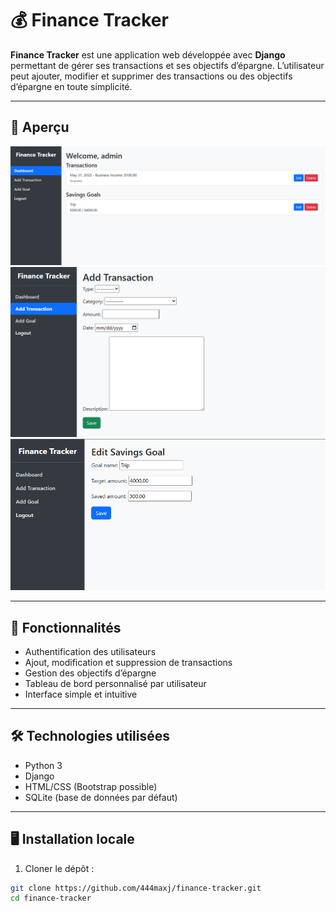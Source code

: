 # 💰 Finance Tracker

**Finance Tracker** est une application web développée avec **Django** permettant de gérer ses transactions et ses objectifs d’épargne. L’utilisateur peut ajouter, modifier et supprimer des transactions ou des objectifs d’épargne en toute simplicité.

---

## 📸 Aperçu

<img src="screenshots/dashboard.PNG" alt="Dashboard" width="600">
<img src="screenshots/add_transaction.PNG" alt="Ajouter une transaction" width="600">
<img src="screenshots/edit_goal.PNG" alt="Modifier un objectif" width="600">

---

## 🚀 Fonctionnalités

- Authentification des utilisateurs
- Ajout, modification et suppression de transactions
- Gestion des objectifs d’épargne
- Tableau de bord personnalisé par utilisateur
- Interface simple et intuitive

---

## 🛠️ Technologies utilisées

- Python 3
- Django
- HTML/CSS (Bootstrap possible)
- SQLite (base de données par défaut)

---

## 🖥️ Installation locale

1. Cloner le dépôt :

```bash
git clone https://github.com/444maxj/finance-tracker.git
cd finance-tracker
